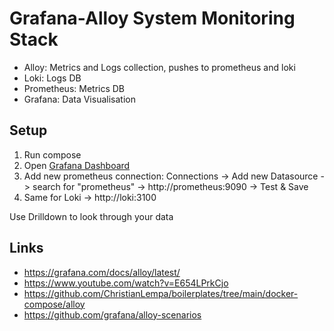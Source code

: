 # Grafana-Alloy System Monitoring Stack

- Alloy: Metrics and Logs collection, pushes to prometheus and loki
- Loki: Logs DB
- Prometheus: Metrics DB
- Grafana: Data Visualisation

## Setup

1. Run compose
2. Open [Grafana Dashboard](http://localhost:3000)
3. Add new prometheus connection: Connections -> Add new Datasource -> search for "prometheus" -> http://prometheus:9090 -> Test & Save
4. Same for Loki -> http://loki:3100

Use Drilldown to look through your data

## Links

- https://grafana.com/docs/alloy/latest/
- https://www.youtube.com/watch?v=E654LPrkCjo
- https://github.com/ChristianLempa/boilerplates/tree/main/docker-compose/alloy
- https://github.com/grafana/alloy-scenarios

